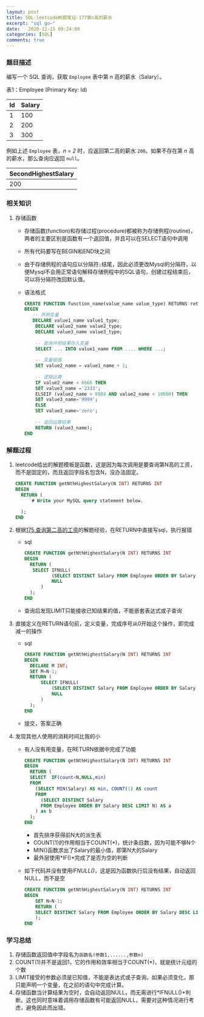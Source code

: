 ```yaml
---
layout: post
title: SQL-leetcode刷题笔记-177第n高的薪水
excerpt: "sql go~"
date:   2020-12-15 09:24:00
categories: [SQL]
comments: true
---
```


### 题目描述

编写一个 SQL 查询，获取 `Employee` 表中第 *n* 高的薪水（Salary）。

表1：Employee (Primary Key: Id)

| Id   | Salary |
| ---- | ------ |
| 1    | 100    |
| 2    | 200    |
| 3    | 300    |

例如上述 `Employee` 表，*n = 2* 时，应返回第二高的薪水 `200`。如果不存在第 *n* 高的薪水，那么查询应返回 `null`。

| SecondHighestSalary |
| ------------------- |
| 200                 |

### 相关知识

1. 存储函数

   * 存储函数(function)和存储过程(procedure)都被称为存储例程(routine)，两者的主要区别是函数有一个返回值，并且可以在SELECT语句中调用

   * 所有代码要写在BEGIN和END块之间

   * 由于存储例程的语句应以分隔符`;`结尾，因此必须更改Mysql的分隔符，以便Mysql不会用正常语句解释存储例程中的SQL语句，创建过程结束后，可以将分隔符改回默认值。

   * 语法格式

     ```sql
     CREATE FUNCTION function_name(value_name value_type) RETURNS return_type
     BEGIN
     	-- 声明变量
     	DECLARE value1_name value1_type;
         DECLARE value2_name value2_type;
         DECLARE value3_name value3_type;
         
         -- 查询并把结果存入变量
         SELECT ... INTO value1_name FROM .... WHERE ...;
         
         -- 变量赋值
         SET value2_name = value1_name + 1;
         
         -- 逻辑运算
         IF value2_name < 6666 THEN
         SET value3_name ='2333';
         ELSEIF (value2_name > 8888 AND value2_name < 10000) THEN
         SET value3_name='9999';
         ELSE
         SET value3_name='zero';    
         
         -- 返回运算结果
         RETURN (value3_name);
     END
     ```

### 解题过程

1. leetcode给出的解题模板是函数，这是因为每次调用是要查询第N高的工资，而不是固定的，而且返回字段名包含N，没办法固定。

   ```sql
   CREATE FUNCTION getNthHighestSalary(N INT) RETURNS INT
   BEGIN
     RETURN (
         # Write your MySQL query statement below.
         
     );
   END
   ```

2. 根据[175.查询第二高的工资](https://monkeydatabase.github.io/articles/2020-12/sql-leetcode-176)的解题经验，在RETURN中直接写sql，执行报错

   * sql

     ```sql
     CREATE FUNCTION getNthHighestSalary(N INT) RETURNS INT
     BEGIN
       RETURN (
       	SELECT IFNULL(
               (SELECT DISTINCT Salary FROM Employee ORDER BY Salary DESC LIMIT N-1,1),
               NULL
           )      
       );
     END
     ```
     
   * 查询后发现LIMIT只能接收已知结果的值，不能嵌套表达式或子查询
   
3. 直接定义在RETURN语句前，定义变量，完成序号从0开始这个操作，即完成减一的操作

   * sql

     ```sql
     CREATE FUNCTION getNthHighestSalary(N INT) RETURNS INT
     BEGIN
       DECLARE M INT;
       SET M=N-1;
       RETURN (
           SELECT IFNULL(
               (SELECT DISTINCT Salary FROM Employee ORDER BY Salary DESC LIMIT M,1),
               NULL
           )
       );
     END
     ```

   * 提交，答案正确

4. 发现其他人使用的消耗时间比我的小

   * 有人没有用变量，在RETURN依据中完成了功能

     ```sql
     CREATE FUNCTION getNthHighestSalary(N INT) RETURNS INT
     BEGIN
       RETURN (     
       SELECT  IF(count<N,NULL,min) 
       FROM
         (SELECT MIN(Salary) AS min, COUNT(1) AS count
         FROM
           (SELECT DISTINCT Salary
           FROM Employee ORDER BY Salary DESC LIMIT N) AS a
         ) as b
       );
     END
     ```

     * 首先排序获得前N大的派生表
     * COUNT(1)的作用相当于COUNT(*)，统计条目数，因为可能不够N个
     * MIN()函数求出了Salary的最小值，即第N大的Salary
     * 最外层使用*IF()*完成了是否为空的判断

   * 如下代码并没有使用*IFNULL()*，这是因为函数执行后没有结果，自动返回NULL，而不是空

     ```sql
     CREATE FUNCTION getNthHighestSalary(N INT) RETURNS INT
     BEGIN
         SET N=N-1;
         RETURN (
         SELECT DISTINCT Salary FROM Employee ORDER BY Salary DESC LIMIT N,1
         );
     END
     ```


### 学习总结

1. 存储函数返回值中字段名为`函数名(参数1,......,参数n)`
2. COUNT(1)并不是返回1，它的作用和效率相当于COUNT(*)，就是统计元组的个数
3. LIMIT接受的参数必须是已知值，不能是表达式或子查询。如果必须变化，那只能声明一个变量，在之前的语句中完成计算。
4. 存储函数当计算结果为空时，会自动返回NULL，而无需进行*IFNULL()*判断。这也同时意味着调用存储函数有可能返回NULL，需要对这种情况进行考虑，避免因此而出错。

